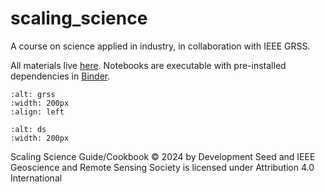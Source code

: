 # scaling_science
A course on science applied in industry, in collaboration with IEEE GRSS.

All materials live [here](https://developmentseed.org/scaling_science/docs/index.html). Notebooks are executable with pre-installed dependencies in [Binder](https://mybinder.org/).

```{image} ../grss.png
:alt: grss
:width: 200px
:align: left
```
```{image} ../ds.png
:alt: ds
:width: 200px
```

Scaling Science Guide/Cookbook © 2024 by Development Seed and IEEE Geoscience and Remote Sensing Society is licensed under Attribution 4.0 International 
